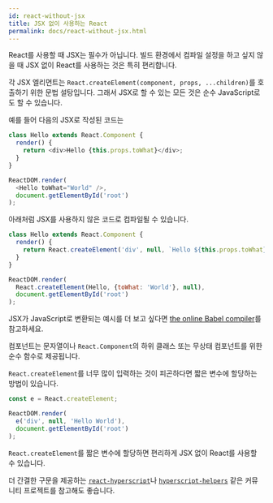 ```yaml
---
id: react-without-jsx
title: JSX 없이 사용하는 React
permalink: docs/react-without-jsx.html
---
```


React를 사용할 때 JSX는 필수가 아닙니다. 빌드 환경에서 컴파일 설정을 하고 싶지 않을 때 JSX 없이 React를 사용하는 것은 특히 편리합니다.

각 JSX 엘리먼트는 `React.createElement(component, props, ...children)`를 호출하기 위한 문법 설탕입니다. 그래서 JSX로 할 수 있는 모든 것은 순수 JavaScript로도 할 수 있습니다.

예를 들어 다음의 JSX로 작성된 코드는

```js
class Hello extends React.Component {
  render() {
    return <div>Hello {this.props.toWhat}</div>;
  }
}

ReactDOM.render(
  <Hello toWhat="World" />,
  document.getElementById('root')
);
```

아래처럼 JSX를 사용하지 않은 코드로 컴파일될 수 있습니다.

```js
class Hello extends React.Component {
  render() {
    return React.createElement('div', null, `Hello ${this.props.toWhat}`);
  }
}

ReactDOM.render(
  React.createElement(Hello, {toWhat: 'World'}, null),
  document.getElementById('root')
);
```

JSX가 JavaScript로 변환되는 예시를 더 보고 싶다면 [the online Babel compiler](babel://jsx-simple-example)를 참고하세요.

컴포넌트는 문자열이나 `React.Component`의 하위 클래스 또는 무상태 컴포넌트를 위한 순수 함수로 제공됩니다.

`React.createElement`를 너무 많이 입력하는 것이 피곤하다면 짧은 변수에 할당하는 방법이 있습니다.

```js
const e = React.createElement;

ReactDOM.render(
  e('div', null, 'Hello World'),
  document.getElementById('root')
);
```

`React.createElement`를 짧은 변수에 할당하면 편리하게 JSX 없이 React를 사용할 수 있습니다.

더 간결한 구문을 제공하는 [`react-hyperscript`](https://github.com/mlmorg/react-hyperscript)나 [`hyperscript-helpers`](https://github.com/ohanhi/hyperscript-helpers) 같은 커뮤니티 프로젝트를 참고해도 좋습니다.

